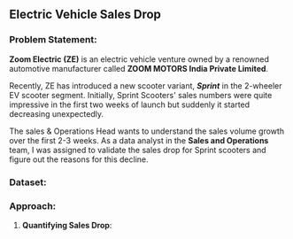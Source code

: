 ## Electric Vehicle Sales Drop

### Problem Statement:

**Zoom Electric (ZE)** is an electric vehicle venture owned by a renowned automotive manufacturer called **ZOOM MOTORS India Private Limited**.

Recently, ZE has introduced a new scooter variant, ***Sprint*** in the 2-wheeler EV scooter segment. Initially, Sprint Scooters' sales numbers were quite impressive in the first two weeks of launch but suddenly it started decreasing unexpectedly.

The sales & Operations Head wants to understand the sales volume growth over the first 2-3 weeks. As a data analyst in the **Sales and Operations** team, I was assigned to validate the sales drop for Sprint scooters and figure out the reasons for this decline.

### Dataset:


### Approach:

1. **Quantifying Sales Drop**: 
